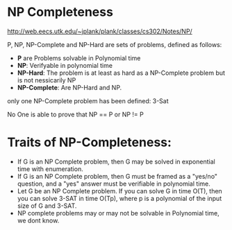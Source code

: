 # NP Completeness
http://web.eecs.utk.edu/~jplank/plank/classes/cs302/Notes/NP/

P, NP, NP-Complete and NP-Hard are sets of problems, defined as follows:
- **P** are Problems solvable in Polynomial time
- **NP**: Verifyable in polynomial time
- **NP-Hard**: The problem is at least as hard as a NP-Complete problem but is not nessicarily NP
- **NP-Complete**: Are NP-Hard and NP. 

only one NP-Complete problem has been defined: 3-Sat

No One is able to prove that NP == P or NP != P


# Traits of NP-Completeness:

- If G is an NP Complete problem, then G may be solved in exponential time with enumeration.
- If G is an NP Complete problem, then G must be framed as a "yes/no" question, and a "yes" answer must be verifiable in polynomial time.
- Let G be an NP Complete problem. If you can solve G in time O(T), then you can solve 3-SAT in time O(Tp), where p is a polynomial of the input size of G and 3-SAT.
- NP complete problems may or may not be solvable in Polynomial time, we dont know.